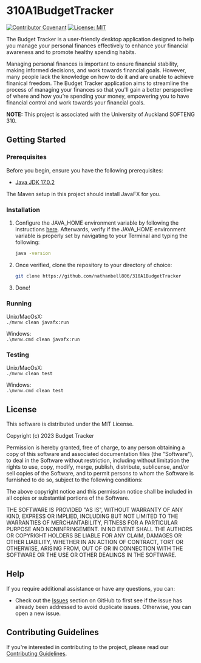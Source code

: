 # 310A1BudgetTracker


[![Contributor Covenant](https://img.shields.io/badge/Contributor%20Covenant-2.1-4baaaa.svg)](CODE_OF_CONDUCT.md)
[![License: MIT](https://img.shields.io/badge/License-MIT-yellow.svg)](LICENSE)


The Budget Tracker is a user-friendly desktop application designed to help you manage your personal finances effectively to enhance your financial awareness and to promote healthy spending habits.

Managing personal finances is important to ensure financial stability, making informed decisions, and work towards financial goals. However, many people lack the knowledge on how to do it and are unable to achieve finanical freedom. The Budget Tracker application aims to streamline the process of managing your finances so that you'll gain a better perspective of where and how you’re spending your money, empowering you to have financial control and work towards your financial goals.

**NOTE:** This project is associated with the University of Auckland SOFTENG 310.

## Getting Started

### Prerequisites

Before you begin, ensure you have the following prerequisites:

- [Java JDK 17.0.2](https://www.oracle.com/java/technologies/javase/jdk17-archive-downloads.html)

The Maven setup in this project should install JavaFX for you.

### Installation
1. Configure the JAVA_HOME environment variable by following the instructions [here](https://www.java.com/en/download/help/path.html). Afterwards, verify if the JAVA_HOME environment variable is properly set by navigating to your Terminal and typing the following:
   ```bash
   java -version
2. Once verified, clone the repository to your directory of choice:
   ```bash
   git clone https://github.com/nathanbell806/310A1BudgetTracker
3. Done!


### Running
Unix/MacOsX:  
`./mvnw clean javafx:run`

Windows:  
`.\mvnw.cmd clean javafx:run`
### Testing
Unix/MacOsX:  
`./mvnw clean test`

Windows:  
`.\mvnw.cmd clean test`

## License
This software is distributed under the MIT License.

Copyright (c) 2023 Budget Tracker

Permission is hereby granted, free of charge, to any person obtaining a copy
of this software and associated documentation files (the "Software"), to deal
in the Software without restriction, including without limitation the rights
to use, copy, modify, merge, publish, distribute, sublicense, and/or sell
copies of the Software, and to permit persons to whom the Software is
furnished to do so, subject to the following conditions:

The above copyright notice and this permission notice shall be included in all
copies or substantial portions of the Software.

THE SOFTWARE IS PROVIDED "AS IS", WITHOUT WARRANTY OF ANY KIND, EXPRESS OR
IMPLIED, INCLUDING BUT NOT LIMITED TO THE WARRANTIES OF MERCHANTABILITY,
FITNESS FOR A PARTICULAR PURPOSE AND NONINFRINGEMENT. IN NO EVENT SHALL THE
AUTHORS OR COPYRIGHT HOLDERS BE LIABLE FOR ANY CLAIM, DAMAGES OR OTHER
LIABILITY, WHETHER IN AN ACTION OF CONTRACT, TORT OR OTHERWISE, ARISING FROM,
OUT OF OR IN CONNECTION WITH THE SOFTWARE OR THE USE OR OTHER DEALINGS IN THE
SOFTWARE.

## Help
If you require additional assistance or have any questions, you can:

- Check out the [Issues](https://github.com/nathanbell806/310A1BudgetTracker/issues) section on GitHub to first see if the issue has already been addressed to avoid duplicate issues. Otherwise, you can open a new issue.

## Contributing Guidelines
If you're interested in contributing to the project, please read our [Contributing Guidelines](CONTRIBUTING.md).


